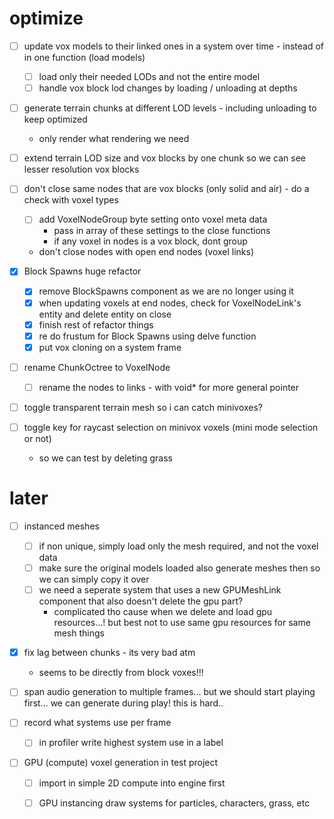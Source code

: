 # optimize

- [ ] update vox models to their linked ones in a system over time - instead of in one function (load models)
    - [ ] load only their needed LODs and not the entire model
    - [ ] handle vox block lod changes by loading / unloading at depths

- [ ] generate terrain chunks at different LOD levels - including unloading to keep optimized
    - only render what rendering we need

- [ ] extend terrain LOD size and vox blocks by one chunk so we can see lesser resolution vox blocks


- [ ] don't close same nodes that are vox blocks (only solid and air) - do a check with voxel types
    - [ ] add VoxelNodeGroup byte setting onto voxel meta data
        - pass in array of these settings to the close functions
        - if any voxel in nodes is a vox block, dont group
    - don't close nodes with open end nodes (voxel links)

- [x] Block Spawns huge refactor
    - [x] remove BlockSpawns component as we are no longer using it
    - [x] when updating voxels at end nodes, check for VoxelNodeLink's entity and delete entity on close
    - [x] finish rest of refactor things
    - [x] re do frustum for Block Spawns using delve function
    - [x] put vox cloning on a system frame

- [ ] rename ChunkOctree to VoxelNode
    - [ ] rename the nodes to links - with void* for more general pointer

- [ ] toggle transparent terrain mesh so i can catch minivoxes?

- [ ] toggle key for raycast selection on minivox voxels (mini mode selection or not)
    - so we can test by deleting grass

# later

- [ ] instanced meshes
    - [ ] if non unique, simply load only the mesh required, and not the voxel data
    - [ ] make sure the original models loaded also generate meshes then so we can simply copy it over
    - [ ] we need a seperate system that uses a new GPUMeshLink component that also doesn't delete the gpu part?
        - complicated tho cause when we delete and load gpu resources...! but best not to use same gpu resources for same mesh things

- [x] fix lag between chunks - its very bad atm
    - seems to be directly from block voxes!!!

- [ ] span audio generation to multiple frames... but we should start playing first... we can generate during play! this is hard..

- [ ] record what systems use per frame
    - [ ] in profiler write highest system use in a label

- [ ] GPU (compute) voxel generation in test project
    - [ ] import in simple 2D compute into engine first

    - [ ] GPU instancing draw systems for particles, characters, grass, etc
